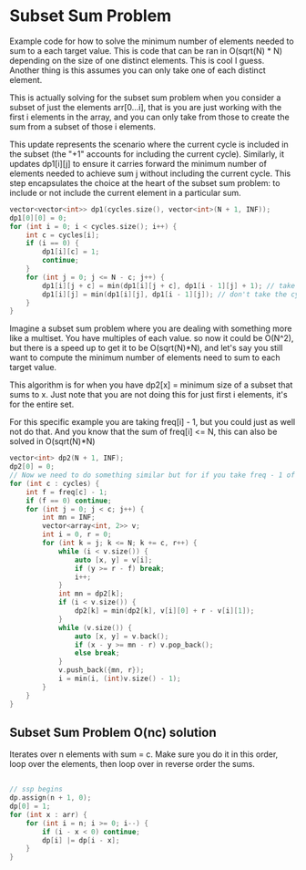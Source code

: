 # Subset Sum Problem

Example code for how to solve the minimum number of elements needed to sum to a each target value.  This is code that can be ran in O(sqrt(N) * N) depending on the size of one distinct elements.  This is cool I guess.  Another thing is this assumes you can only take one of each distinct element. 

This is actually solving for the subset sum problem when you consider a subset of just the elements arr[0...i], that is you are just working with the first i elements in the array, and you can only take from those to create the sum from a subset of those i elements.  

This update represents the scenario where the current cycle is included in the subset (the "+1" accounts for including the current cycle). Similarly, it updates dp1[i][j] to ensure it carries forward the minimum number of elements needed to achieve sum j without including the current cycle. This step encapsulates the choice at the heart of the subset sum problem: to include or not include the current element in a particular sum.

```cpp
vector<vector<int>> dp1(cycles.size(), vector<int>(N + 1, INF));
dp1[0][0] = 0;
for (int i = 0; i < cycles.size(); i++) {
    int c = cycles[i];
    if (i == 0) {
        dp1[i][c] = 1;
        continue;
    }
    for (int j = 0; j <= N - c; j++) {
        dp1[i][j + c] = min(dp1[i][j + c], dp1[i - 1][j] + 1); // take the cycle
        dp1[i][j] = min(dp1[i][j], dp1[i - 1][j]); // don't take the cycle
    }
}
```

Imagine a subset sum problem where you are dealing with something more like a multiset.  You have multiples of each value. so now it could be O(N^2), but there is a speed up to get it to be O(sqrt(N)*N), and let's say you still want to compute the minimum number of elements need to sum to each target value. 

This algorithm is for when you have dp2[x] = minimum size of a subset that sums to x.  Just note that you are not doing this for just first i elements, it's for the entire set. 

For this specific example you are taking freq[i] - 1, but you could just as well not do that.  And you know that the sum of freq[i] <= N, this can also be solved in O(sqrt(N)*N)

```cpp
vector<int> dp2(N + 1, INF);
dp2[0] = 0;
// Now we need to do something similar but for if you take freq - 1 of each distinct element.
for (int c : cycles) {
    int f = freq[c] - 1;
    if (f == 0) continue;
    for (int j = 0; j < c; j++) {
        int mn = INF;
        vector<array<int, 2>> v;
        int i = 0, r = 0;
        for (int k = j; k <= N; k += c, r++) {
            while (i < v.size()) {
                auto [x, y] = v[i];
                if (y >= r - f) break;
                i++;
            }
            int mn = dp2[k];
            if (i < v.size()) {
                dp2[k] = min(dp2[k], v[i][0] + r - v[i][1]);
            }
            while (v.size()) {
                auto [x, y] = v.back();
                if (x - y >= mn - r) v.pop_back();
                else break;
            }
            v.push_back({mn, r});
            i = min(i, (int)v.size() - 1);
        }
    }
}
```

## Subset Sum Problem O(nc) solution

Iterates over n elements with sum = c.  Make sure you do it in this order, loop over the elements, then loop over in reverse order the sums. 

```cpp
  
// ssp begins
dp.assign(n + 1, 0);
dp[0] = 1;
for (int x : arr) {
    for (int i = n; i >= 0; i--) {
        if (i - x < 0) continue;
        dp[i] |= dp[i - x];
    }
}
```